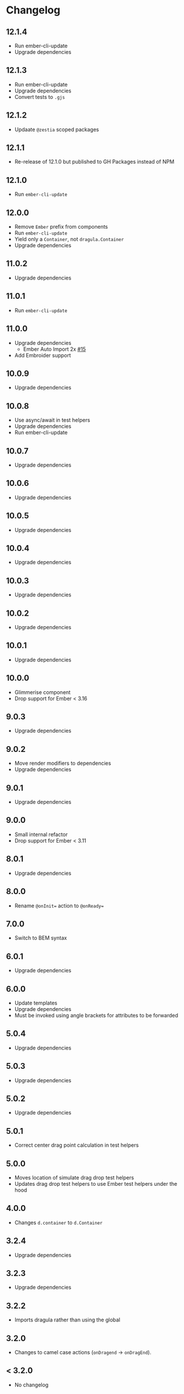 # Changelog

## 12.1.4

- Run ember-cli-update
- Upgrade dependencies

## 12.1.3

- Run ember-cli-update
- Upgrade dependencies
- Convert tests to `.gjs`

## 12.1.2

- Updaate `@zestia` scoped packages

## 12.1.1

- Re-release of 12.1.0 but published to GH Packages instead of NPM

## 12.1.0

- Run `ember-cli-update`

## 12.0.0

- Remove `Ember` prefix from components
- Run `ember-cli-update`
- Yield only a `Container`, not `dragula.Container`
- Upgrade dependencies

## 11.0.2

- Upgrade dependencies

## 11.0.1

- Run `ember-cli-update`

## 11.0.0

- Upgrade dependencies
  - Ember Auto Import 2x [#15](https://github.com/zestia/ember-dragula/pull/14)
- Add Embroider support

## 10.0.9

- Upgrade dependencies

## 10.0.8

- Use async/await in test helpers
- Upgrade dependencies
- Run ember-cli-update

## 10.0.7

- Upgrade dependencies

## 10.0.6

- Upgrade dependencies

## 10.0.5

- Upgrade dependencies

## 10.0.4

- Upgrade dependencies

## 10.0.3

- Upgrade dependencies

## 10.0.2

- Upgrade dependencies

## 10.0.1

- Upgrade dependencies

## 10.0.0

- Glimmerise component
- Drop support for Ember < 3.16

## 9.0.3

- Upgrade dependencies

## 9.0.2

- Move render modifiers to dependencies
- Upgrade dependencies

## 9.0.1

- Upgrade dependencies

## 9.0.0

- Small internal refactor
- Drop support for Ember < 3.11

## 8.0.1

- Upgrade dependencies

## 8.0.0

- Rename `@onInit=` action to `@onReady=`

## 7.0.0

- Switch to BEM syntax

## 6.0.1

- Upgrade dependencies

## 6.0.0

- Update templates
- Upgrade dependencies
- Must be invoked using angle brackets for attributes to be forwarded

## 5.0.4

- Upgrade dependencies

## 5.0.3

- Upgrade dependencies

## 5.0.2

- Upgrade dependencies

## 5.0.1

- Correct center drag point calculation in test helpers

## 5.0.0

- Moves location of simulate drag drop test helpers
- Updates drag drop test helpers to use Ember test helpers under the hood

## 4.0.0

- Changes `d.container` to `d.Container`

## 3.2.4

- Upgrade dependencies

## 3.2.3

- Upgrade dependencies

## 3.2.2

- Imports dragula rather than using the global

## 3.2.0

- Changes to camel case actions (`onDragend` -> `onDragEnd`).

## < 3.2.0

- No changelog
